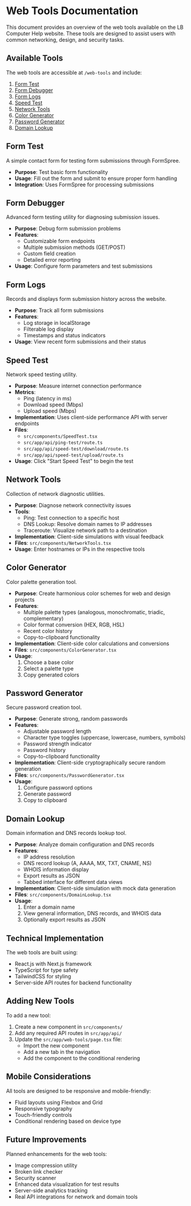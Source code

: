 # Web Tools Documentation

This document provides an overview of the web tools available on the LB Computer Help website. These tools are designed to assist users with common networking, design, and security tasks.

## Available Tools

The web tools are accessible at `/web-tools` and include:

1. [Form Test](#form-test)
2. [Form Debugger](#form-debugger) 
3. [Form Logs](#form-logs)
4. [Speed Test](#speed-test)
5. [Network Tools](#network-tools)
6. [Color Generator](#color-generator)
7. [Password Generator](#password-generator)
8. [Domain Lookup](#domain-lookup)

## Form Test

A simple contact form for testing form submissions through FormSpree.

- **Purpose**: Test basic form functionality
- **Usage**: Fill out the form and submit to ensure proper form handling
- **Integration**: Uses FormSpree for processing submissions

## Form Debugger

Advanced form testing utility for diagnosing submission issues.

- **Purpose**: Debug form submission problems
- **Features**:
  - Customizable form endpoints
  - Multiple submission methods (GET/POST)
  - Custom field creation
  - Detailed error reporting
- **Usage**: Configure form parameters and test submissions

## Form Logs

Records and displays form submission history across the website.

- **Purpose**: Track all form submissions
- **Features**:
  - Log storage in localStorage
  - Filterable log display
  - Timestamps and status indicators
- **Usage**: View recent form submissions and their status

## Speed Test

Network speed testing utility.

- **Purpose**: Measure internet connection performance
- **Metrics**:
  - Ping (latency in ms)
  - Download speed (Mbps)
  - Upload speed (Mbps)
- **Implementation**: Uses client-side performance API with server endpoints
- **Files**:
  - `src/components/SpeedTest.tsx`
  - `src/app/api/ping-test/route.ts`
  - `src/app/api/speed-test/download/route.ts`
  - `src/app/api/speed-test/upload/route.ts`
- **Usage**: Click "Start Speed Test" to begin the test

## Network Tools

Collection of network diagnostic utilities.

- **Purpose**: Diagnose network connectivity issues
- **Tools**:
  - Ping: Test connection to a specific host
  - DNS Lookup: Resolve domain names to IP addresses
  - Traceroute: Visualize network path to a destination
- **Implementation**: Client-side simulations with visual feedback
- **Files**: `src/components/NetworkTools.tsx`
- **Usage**: Enter hostnames or IPs in the respective tools

## Color Generator

Color palette generation tool.

- **Purpose**: Create harmonious color schemes for web and design projects
- **Features**:
  - Multiple palette types (analogous, monochromatic, triadic, complementary)
  - Color format conversion (HEX, RGB, HSL)
  - Recent color history
  - Copy-to-clipboard functionality
- **Implementation**: Client-side color calculations and conversions
- **Files**: `src/components/ColorGenerator.tsx`
- **Usage**: 
  1. Choose a base color
  2. Select a palette type
  3. Copy generated colors

## Password Generator

Secure password creation tool.

- **Purpose**: Generate strong, random passwords
- **Features**:
  - Adjustable password length
  - Character type toggles (uppercase, lowercase, numbers, symbols)
  - Password strength indicator
  - Password history
  - Copy-to-clipboard functionality
- **Implementation**: Client-side cryptographically secure random generation
- **Files**: `src/components/PasswordGenerator.tsx`
- **Usage**:
  1. Configure password options
  2. Generate password
  3. Copy to clipboard

## Domain Lookup

Domain information and DNS records lookup tool.

- **Purpose**: Analyze domain configuration and DNS records
- **Features**:
  - IP address resolution
  - DNS record lookup (A, AAAA, MX, TXT, CNAME, NS)
  - WHOIS information display
  - Export results as JSON
  - Tabbed interface for different data views
- **Implementation**: Client-side simulation with mock data generation
- **Files**: `src/components/DomainLookup.tsx`
- **Usage**:
  1. Enter a domain name
  2. View general information, DNS records, and WHOIS data
  3. Optionally export results as JSON

## Technical Implementation

The web tools are built using:
- React.js with Next.js framework
- TypeScript for type safety
- TailwindCSS for styling
- Server-side API routes for backend functionality

## Adding New Tools

To add a new tool:

1. Create a new component in `src/components/`
2. Add any required API routes in `src/app/api/`
3. Update the `src/app/web-tools/page.tsx` file:
   - Import the new component
   - Add a new tab in the navigation
   - Add the component to the conditional rendering

## Mobile Considerations

All tools are designed to be responsive and mobile-friendly:
- Fluid layouts using Flexbox and Grid
- Responsive typography
- Touch-friendly controls
- Conditional rendering based on device type

## Future Improvements

Planned enhancements for the web tools:
- Image compression utility
- Broken link checker
- Security scanner
- Enhanced data visualization for test results
- Server-side analytics tracking
- Real API integrations for network and domain tools